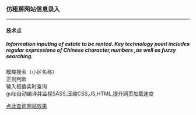 ### 仿租房网站信息录入
***
#### 技术点
##### Information inputing of estate to be rented. Key technology point includes regular expressions of Chinese character,numbers ,as well as fuzzy searching.
模糊搜索（小区名称）<br>
正则判断<br>
输入框值实时查询<br>
gulp自动编译并监视SASS,压缩CSS,JS,HTML,提升网页加载速度

[点此查询网站效果](https://tinayu0915.github.io/365rent/)
